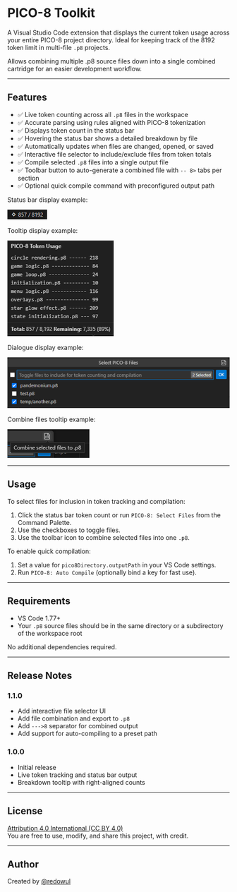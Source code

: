 # PICO-8 Toolkit

A Visual Studio Code extension that displays the current token usage across your entire PICO-8 project directory. Ideal for keeping track of the 8192 token limit in multi-file `.p8` projects.

Allows combining multiple .p8 source files down into a single combined cartridge for an easier development workflow. 

---

## Features

- ✅ Live token counting across all `.p8` files in the workspace
- ✅ Accurate parsing using rules aligned with PICO-8 tokenization
- ✅ Displays token count in the status bar
- ✅ Hovering the status bar shows a detailed breakdown by file
- ✅ Automatically updates when files are changed, opened, or saved
- ✅ Interactive file selector to include/exclude files from token totals
- ✅ Compile selected `.p8` files into a single output file
- ✅ Toolbar button to auto-generate a combined file with `-- 8>` tabs per section
- ✅ Optional quick compile command with preconfigured output path

Status bar display example:

![Status bar token count](images/status-bar.png)

Tooltip display example:

![Token breakdown tooltip](images/tooltip.png)

Dialogue display example:

![File radiobutton dialogue](images/dialogue.png)

Combine files tooltip example:

![Combine files tooltip](images/combine.png)

---

## Usage

To select files for inclusion in token tracking and compilation:

1. Click the status bar token count or run `PICO-8: Select Files` from the Command Palette.
2. Use the checkboxes to toggle files.
3. Use the toolbar icon to combine selected files into one `.p8`.

To enable quick compilation:

1. Set a value for `pico8Directory.outputPath` in your VS Code settings.
2. Run `PICO-8: Auto Compile` (optionally bind a key for fast use).

---

## Requirements

- VS Code 1.77+  
- Your `.p8` source files should be in the same directory or a subdirectory of the workspace root

No additional dependencies required.

---

## Release Notes

### 1.1.0

- Add interactive file selector UI
- Add file combination and export to `.p8`
- Add `--->8` separator for combined output
- Add support for auto-compiling to a preset path

### 1.0.0

- Initial release
- Live token tracking and status bar output
- Breakdown tooltip with right-aligned counts

---

## License

[Attribution 4.0 International (CC BY 4.0)](https://creativecommons.org/licenses/by/4.0/)  
You are free to use, modify, and share this project, with credit.

---

## Author

Created by [@redowul](https://github.com/redowul)

